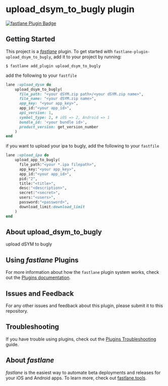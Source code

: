 # upload_dsym_to_bugly plugin

[![fastlane Plugin Badge](https://rawcdn.githack.com/fastlane/fastlane/master/fastlane/assets/plugin-badge.svg)](https://rubygems.org/gems/fastlane-plugin-upload_dsym_to_bugly)

## Getting Started

This project is a [_fastlane_](https://github.com/fastlane/fastlane) plugin. To get started with `fastlane-plugin-upload_dsym_to_bugly`, add it to your project by running:

```shell
$ fastlane add_plugin upload_dsym_to_bugly
```

add the following to your `fastfile`
```ruby
lane :upload_dysm do
    upload_dsym_to_bugly(
      file_path: "<your dSYM.zip path>/<your dSYM.zip name>",
      file_name: "<your dSYM.zip name>",
      app_key: "<your app_key>",
      app_id:"<your app_id>",
      api_version: 1,
      symbol_type: 2, # iOS => 2, Android => 1
      bundle_id: '<your bundle id>',
      product_version: get_version_number
    )
end
```

if you want to upload your ipa to bugly, add the following to your `fastfile`
```ruby
lane :upload_ipa do
    upload_app_to_bugly(
      file_path:"<your *.ipa filepath>",
      app_key:"<your app_key>",
      app_id:"<your app_id>",
      pid:"2",
      title:"<title>",
      desc:"<description>",
      secret:"<secret>",
      users:"<users>",
      password:"<password>",
      download_limit:download_limit
    )
end

```

## About upload_dsym_to_bugly

upload dSYM to bugly

## Using _fastlane_ Plugins

For more information about how the `fastlane` plugin system works, check out the [Plugins documentation](https://docs.fastlane.tools/plugins/create-plugin/).


## Issues and Feedback

For any other issues and feedback about this plugin, please submit it to this repository.

## Troubleshooting

If you have trouble using plugins, check out the [Plugins Troubleshooting](https://docs.fastlane.tools/plugins/plugins-troubleshooting/) guide.

## About _fastlane_

_fastlane_ is the easiest way to automate beta deployments and releases for your iOS and Android apps. To learn more, check out [fastlane.tools](https://fastlane.tools).

